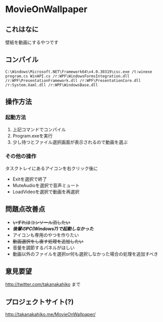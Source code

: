 # MovieOnWallpaper

## これはなに
壁紙を動画にするやつです

## コンパイル
`C:\Windows\Microsoft.NET\Framework64\v4.0.30319\csc.exe /t:winexe program.cs WinAPI.cs /r:WPF\WindowsFormsIntegration.dll /r:WPF\PresentationFramework.dll /r:WPF\PresentationCore.dll /r:System.Xaml.dll /r:WPF\WindowsBase.dll`

## 操作方法

### 起動方法
1. 上記コマンドでコンパイル
2. Program.exeを実行
3. 少し待つとファイル選択画面が表示されるので動画を選ぶ

### その他の操作
タスクトレイにあるアイコンを右クリック後に
* Exitを選択で終了
* MuteAudioを選択で音声ミュート
* LoadVideoを選択で動画を再選択

## 問題点改善点
* ~~いずれはコンソール消したい~~
* ***後輩のPC(Windows7)で起動しなかった***
* アイコンも専用のやつを作りたい
* ~~動画選択をし直す処理を追加したい~~
* 音量を調節するパネルがほしい
* 動画以外のファイルを選択or何も選択しなかった場合の処理を追加すべき

## 意見要望
http://twitter.com/takanakahiko まで

## プロジェクトサイト(?)
http://takanakahiko.me/MovieOnWallpaper/
